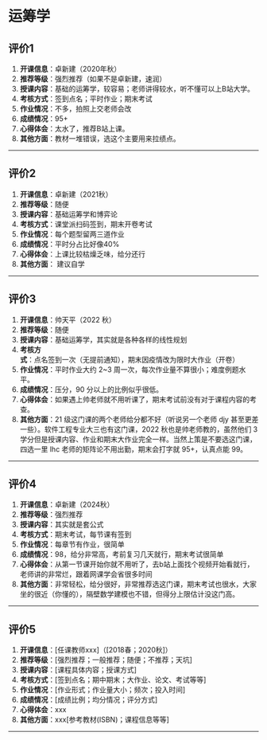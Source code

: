 # 运筹学

## 评价1


1. **开课信息**：卓新建（2020年秋）
2. **推荐等级**：强烈推荐（如果不是卓新建，速润）
3. **授课内容**：基础的运筹学，较容易；老师讲得较水，听不懂可以上B站大学。
4. **考核方式**：签到点名；平时作业；期末考试
5. **作业情况**：不多，拍照上交老师会改
6. **成绩情况**：95+
7. **心得体会**：太水了，推荐B站上课。
8. **其他方面**：教材一堆错误，选这个主要用来拉绩点。

---

## 评价2

1. **开课信息**：卓新建（2021秋）
2. **推荐等级**：随便
3. **授课内容**：基础运筹学和博弈论
4. **考核方式**：课堂派扫码签到，期末开卷考试
5. **作业情况**：每个题型留两三道作业
6. **成绩情况**：平时分占比好像40%
7. **心得体会**：上课比较枯燥乏味，给分还行
8. **其他方面**： 建议自学

---

## 评价3

1. **开课信息**：帅天平（2022 秋）
2. **推荐等级**：随便
3. **授课内容**：基础运筹学，其实就是各种各样的线性规划
4. **考核方式**：点名签到一次（无提前通知），期末因疫情改为限时大作业（开卷）
5. **作业情况**：平时作业大约 2\~3 周一次，每次作业量不算很小；难度例题水平。
6. **成绩情况**：压分，90 分以上的比例似乎很低。
7. **心得体会**：如果遇上帅老师就不用听课了，期末考试前没有对于课程内容的考查。
8. **其他方面**：21 级这门课的两个老师给分都不好（听说另一个老师 djy 甚至更差一些）。软件工程专业大三也有这门课，2022 秋也是帅老师教的，虽然他们 3 学分但是授课内容、作业和期末大作业完全一样。当然上策是不要选这门课，四选一里 lhc 老师的矩阵论不用出勤，期末会打字就 95+，认真点能 99。

---

## 评价4

1. **开课信息**：卓新建（2024秋）
2. **推荐等级**：强烈推荐
3. **授课内容**：其实就是套公式
4. **考核方式**：期末考试，每节课有签到
5. **作业情况**：每章节有作业，很简单
6. **成绩情况**：98，给分非常高，考前复习几天就行，期末考试很简单
7. **心得体会**：从第一节课开始你就不用听了，去b站上面找个视频开始看就行，老师讲的非常烂，跟着网课学会省很多时间
8. **其他方面**：非常轻松，给分很好，非常推荐选这门课，期末考试也很水，大家坐的很近（你懂的），隔壁数学建模也不错，但得分上限估计没这门高。

---

## 评价5

1. **开课信息**：[任课教师xxx]（[2018春；2020秋]）
2. **推荐等级**：[强烈推荐；一般推荐；随便；不推荐；天坑]
3. **授课内容**：[课程具体内容；授课方式]
4. **考核方式**：[签到点名；期中期末；大作业、论文、考试等等]
5. **作业情况**：[作业形式；作业量大小；频次；投入时间]
6. **成绩情况**：[成绩比例；均分情况；评分方式]
7. **心得体会**：xxx
8. **其他方面**：xxx[参考教材(ISBN)；课程信息等等]

---
